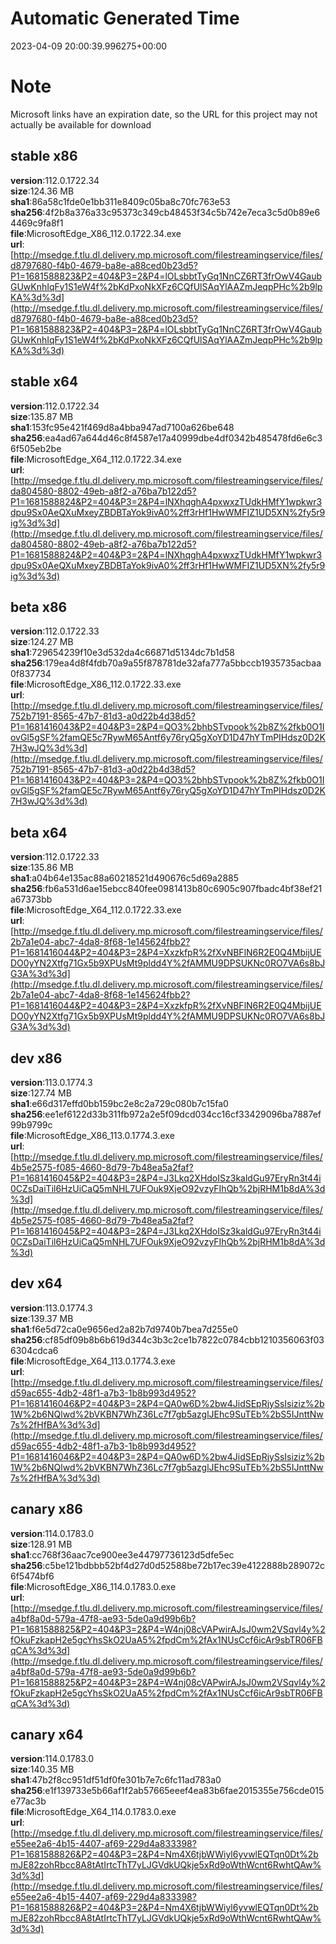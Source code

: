 # Automatic Generated Time
2023-04-09 20:00:39.996275+00:00

# Note
Microsoft links have an expiration date, so the URL for this project may not actually be available for download

## stable x86
**version**:112.0.1722.34  
**size**:124.36 MB  
**sha1**:86a58c1fde0e1bb311e8409c05ba8c70fc763e53  
**sha256**:4f2b8a376a33c95373c349cb48453f34c5b742e7eca3c5d0b89e64469c9fa8f1  
**file**:MicrosoftEdge_X86_112.0.1722.34.exe  
**url**:[http://msedge.f.tlu.dl.delivery.mp.microsoft.com/filestreamingservice/files/d8797680-f4b0-4679-ba8e-a88ced0b23d5?P1=1681588823&P2=404&P3=2&P4=lOLsbbtTyGq1NnCZ6RT3frOwV4GaubGUwKnhIqFy1S1eW4f%2bKdPxoNkXFz6CQfUlSAqYlAAZmJeqpPHc%2b9lpKA%3d%3d](http://msedge.f.tlu.dl.delivery.mp.microsoft.com/filestreamingservice/files/d8797680-f4b0-4679-ba8e-a88ced0b23d5?P1=1681588823&P2=404&P3=2&P4=lOLsbbtTyGq1NnCZ6RT3frOwV4GaubGUwKnhIqFy1S1eW4f%2bKdPxoNkXFz6CQfUlSAqYlAAZmJeqpPHc%2b9lpKA%3d%3d)  

## stable x64
**version**:112.0.1722.34  
**size**:135.87 MB  
**sha1**:153fc95e421f469d8a4bba947ad7100a626be648  
**sha256**:ea4ad67a644d46c8f4587e17a40999dbe4df0342b485478fd6e6c36f505eb2be  
**file**:MicrosoftEdge_X64_112.0.1722.34.exe  
**url**:[http://msedge.f.tlu.dl.delivery.mp.microsoft.com/filestreamingservice/files/da804580-8802-49eb-a8f2-a76ba7b122d5?P1=1681588824&P2=404&P3=2&P4=lNXhqghA4pxwxzTUdkHMfY1wpkwr3dpu9Sx0AeQXuMxeyZBDBTaYok9ivA0%2ff3rHf1HwWMFIZ1UD5XN%2fy5r9ig%3d%3d](http://msedge.f.tlu.dl.delivery.mp.microsoft.com/filestreamingservice/files/da804580-8802-49eb-a8f2-a76ba7b122d5?P1=1681588824&P2=404&P3=2&P4=lNXhqghA4pxwxzTUdkHMfY1wpkwr3dpu9Sx0AeQXuMxeyZBDBTaYok9ivA0%2ff3rHf1HwWMFIZ1UD5XN%2fy5r9ig%3d%3d)  

## beta x86
**version**:112.0.1722.33  
**size**:124.27 MB  
**sha1**:729654239f10e3d532da4c66871d5134dc7b1d58  
**sha256**:179ea4d8f4fdb70a9a55f878781de32afa777a5bbccb1935735acbaa0f837734  
**file**:MicrosoftEdge_X86_112.0.1722.33.exe  
**url**:[http://msedge.f.tlu.dl.delivery.mp.microsoft.com/filestreamingservice/files/752b7191-8565-47b7-81d3-a0d22b4d38d5?P1=1681416043&P2=404&P3=2&P4=QO3%2bhbSTvpook%2b8Z%2fkb0O1IovGl5gSF%2famQE5c7RywM65Antf6y76ryQ5gXoYD1D47hYTmPIHdsz0D2K7H3wJQ%3d%3d](http://msedge.f.tlu.dl.delivery.mp.microsoft.com/filestreamingservice/files/752b7191-8565-47b7-81d3-a0d22b4d38d5?P1=1681416043&P2=404&P3=2&P4=QO3%2bhbSTvpook%2b8Z%2fkb0O1IovGl5gSF%2famQE5c7RywM65Antf6y76ryQ5gXoYD1D47hYTmPIHdsz0D2K7H3wJQ%3d%3d)  

## beta x64
**version**:112.0.1722.33  
**size**:135.86 MB  
**sha1**:a04b64e135ac88a60218521d490676c5d69a2885  
**sha256**:fb6a531d6ae15ebcc840fee0981413b80c6905c907fbadc4bf38ef21a67373bb  
**file**:MicrosoftEdge_X64_112.0.1722.33.exe  
**url**:[http://msedge.f.tlu.dl.delivery.mp.microsoft.com/filestreamingservice/files/2b7a1e04-abc7-4da8-8f68-1e145624fbb2?P1=1681416044&P2=404&P3=2&P4=XxzkfpR%2fXvNBFlN6R2E0Q4MbijUEDO0yYN2Xtfg71Gx5b9XPUsMt9pldd4Y%2fAMMU9DPSUKNc0RO7VA6s8bJG3A%3d%3d](http://msedge.f.tlu.dl.delivery.mp.microsoft.com/filestreamingservice/files/2b7a1e04-abc7-4da8-8f68-1e145624fbb2?P1=1681416044&P2=404&P3=2&P4=XxzkfpR%2fXvNBFlN6R2E0Q4MbijUEDO0yYN2Xtfg71Gx5b9XPUsMt9pldd4Y%2fAMMU9DPSUKNc0RO7VA6s8bJG3A%3d%3d)  

## dev x86
**version**:113.0.1774.3  
**size**:127.74 MB  
**sha1**:e66d317effd0bb159bc2e8c2a729c080b7c15fa0  
**sha256**:ee1ef6122d33b311fb972a2e5f09dcd034cc16cf33429096ba7887ef99b9799c  
**file**:MicrosoftEdge_X86_113.0.1774.3.exe  
**url**:[http://msedge.f.tlu.dl.delivery.mp.microsoft.com/filestreamingservice/files/4b5e2575-f085-4660-8d79-7b48ea5a2faf?P1=1681416045&P2=404&P3=2&P4=J3Lkq2XHdoISz3kaldGu97EryRn3t44i0CZsDaiTil6HzUiCaQ5mNHL7UFOuk9XjeO92vzyFIhQb%2bjRHM1b8dA%3d%3d](http://msedge.f.tlu.dl.delivery.mp.microsoft.com/filestreamingservice/files/4b5e2575-f085-4660-8d79-7b48ea5a2faf?P1=1681416045&P2=404&P3=2&P4=J3Lkq2XHdoISz3kaldGu97EryRn3t44i0CZsDaiTil6HzUiCaQ5mNHL7UFOuk9XjeO92vzyFIhQb%2bjRHM1b8dA%3d%3d)  

## dev x64
**version**:113.0.1774.3  
**size**:139.37 MB  
**sha1**:f6e5d72ca0e9656ed2a82b7d9740b7bea7d255e0  
**sha256**:cf85df09b8b6b619d344c3b3c2ce1b7822c0784cbb1210356063f036304cdca6  
**file**:MicrosoftEdge_X64_113.0.1774.3.exe  
**url**:[http://msedge.f.tlu.dl.delivery.mp.microsoft.com/filestreamingservice/files/d59ac655-4db2-48f1-a7b3-1b8b993d4952?P1=1681416046&P2=404&P3=2&P4=QA0w6D%2bw4JidSEpRjySsIsiziz%2b1W%2b6NQlwd%2bVKBN7WhZ36Lc7f7gb5azglJEhc9SuTEb%2bS5IJnttNw7s%2fHfBA%3d%3d](http://msedge.f.tlu.dl.delivery.mp.microsoft.com/filestreamingservice/files/d59ac655-4db2-48f1-a7b3-1b8b993d4952?P1=1681416046&P2=404&P3=2&P4=QA0w6D%2bw4JidSEpRjySsIsiziz%2b1W%2b6NQlwd%2bVKBN7WhZ36Lc7f7gb5azglJEhc9SuTEb%2bS5IJnttNw7s%2fHfBA%3d%3d)  

## canary x86
**version**:114.0.1783.0  
**size**:128.91 MB  
**sha1**:cc768f36aac7ce900ee3e44797736123d5dfe5ec  
**sha256**:c5be121bdbbb52bf4d27d0d52588be72b17ec39e4122888b289072c6f5474bf6  
**file**:MicrosoftEdge_X86_114.0.1783.0.exe  
**url**:[http://msedge.f.tlu.dl.delivery.mp.microsoft.com/filestreamingservice/files/a4bf8a0d-579a-47f8-ae93-5de0a9d99b6b?P1=1681588825&P2=404&P3=2&P4=W4nj08cVAPwirAJsJ0wm2VSqvl4y%2fOkuFzkapH2e5gcYhsSkO2UaA5%2fpdCm%2fAx1NUsCcf6icAr9sbTR06FBqCA%3d%3d](http://msedge.f.tlu.dl.delivery.mp.microsoft.com/filestreamingservice/files/a4bf8a0d-579a-47f8-ae93-5de0a9d99b6b?P1=1681588825&P2=404&P3=2&P4=W4nj08cVAPwirAJsJ0wm2VSqvl4y%2fOkuFzkapH2e5gcYhsSkO2UaA5%2fpdCm%2fAx1NUsCcf6icAr9sbTR06FBqCA%3d%3d)  

## canary x64
**version**:114.0.1783.0  
**size**:140.35 MB  
**sha1**:47b2f8cc951df51df0fe301b7e7c6fc11ad783a0  
**sha256**:e1f139733e5b66af1f2ab57665eeef4ea83b6fae2015355e756cde015e77ac3b  
**file**:MicrosoftEdge_X64_114.0.1783.0.exe  
**url**:[http://msedge.f.tlu.dl.delivery.mp.microsoft.com/filestreamingservice/files/e55ee2a6-4b15-4407-af69-229d4a833398?P1=1681588826&P2=404&P3=2&P4=Nm4X6tjbWWiyl6yvwlEQTqn0Dt%2bmJE82zohRbcc8A8tAtIrtcThT7yLJGVdkUQkje5xRd9oWthWcnt6RwhtQAw%3d%3d](http://msedge.f.tlu.dl.delivery.mp.microsoft.com/filestreamingservice/files/e55ee2a6-4b15-4407-af69-229d4a833398?P1=1681588826&P2=404&P3=2&P4=Nm4X6tjbWWiyl6yvwlEQTqn0Dt%2bmJE82zohRbcc8A8tAtIrtcThT7yLJGVdkUQkje5xRd9oWthWcnt6RwhtQAw%3d%3d)  

